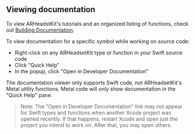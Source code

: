 ## Viewing documentation

To view ARHeadstKit's tutorials and an organized listing of functions, check out [Building Documentation](building-documentation.md).

To view documentation for a specific symbol while working on source code:
- Right-click on any ARHeadsetKit type or function in your Swift source code
- Click "Quick Help"
- In the popup, click "Open in Developer Documentation"

The documentation viewer only supports Swift code, not ARHeadsetKit's Metal utility functions. Metal code will only show documentation in the "Quick Help" pane.

> Note: The "Open in Developer Documentation" link may not appear for Swift types and functions when another Xcode project was opened recently. If that happens, restart Xcode and open just the project you intend to work on. After that, you may open others.
